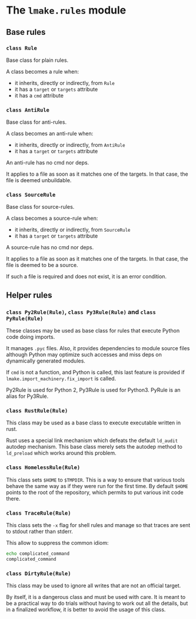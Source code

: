 <!-- This file is part of the open-lmake distribution (git@github.com:cesar-douady/open-lmake.git)-->
<!-- Copyright (c) 2023-2025 Doliam-->
<!-- This program is free software: you can redistribute/modify under the terms of the GPL-v3 (https://www.gnu.org/licenses/gpl-3.0.html).-->
<!-- This program is distributed WITHOUT ANY WARRANTY, without even the implied warranty of MERCHANTABILITY or FITNESS FOR A PARTICULAR PURPOSE.-->

# The `lmake.rules` module

## Base rules

### `class Rule`

Base class for plain rules.

A class becomes a rule when:

- it inherits, directly or indirectly, from `Rule`
- it has a `target` or `targets` attribute
- it has a `cmd` attribute

### `class AntiRule`

Base class for anti-rules.

A class becomes an anti-rule when:

- it inherits, directly or indirectly, from `AntiRule`
- it has a `target` or `targets` attribute

An anti-rule has no cmd nor deps.

It applies to a file as soon as it matches one of the targets.
In that case, the file is deemed unbuildable.

### `class SourceRule`

Base class for source-rules.

A class becomes a source-rule when:

- it inherits, directly or indirectly, from `SourceRule`
- it has a `target` or `targets` attribute

A source-rule has no cmd nor deps.

It applies to a file as soon as it matches one of the targets.
In that case, the file is deemed to be a source.

If such a file is required and does not exist, it is an error condition.

## Helper rules

### `class Py2Rule(Rule)`, `class Py3Rule(Rule)` and `class PyRule(Rule)`

These classes may be used as base class for rules that execute Python code doing imports.

It manages `.pyc` files.
Also, it provides dependencies to module source files although Python may optimize such accesses and miss deps on dynamically generated modules.

If `cmd` is not a function, and Python is called, this last feature is provided if `lmake.import_machinery.fix_import` is called.

Py2Rule is used for Python 2, Py3Rule is used for Python3. PyRule is an alias for Py3Rule.

### `class RustRule(Rule)`

This class may be used as a base class to execute executable written in rust.

Rust uses a special link mechanism which defeats the default `ld_audit` autodep mechanism.
This base class merely sets the autodep method to `ld_preload` which works around this problem.

### `class HomelessRule(Rule)`

This class sets `$HOME` to `$TMPDIR`.
This is a way to ensure that various tools behave the same way as if they were run for the first time.
By default `$HOME` points to the root of the repository, which permits to put various init code there.

### `class TraceRule(Rule)`

This class sets the `-x` flag for shell rules and manage so that traces are sent to stdout rather than stderr.

This allow to suppress the common idiom:

```bash
echo complicated_command
complicated_command
```

### `class DirtyRule(Rule)`

This class may be used to ignore all writes that are not an official target.

By itself, it is a dangerous class and must be used with care.
It is meant to be a practical way to do trials without having to work out all the details, but in a finalized workflow, it is better to avoid the usage of this class.

